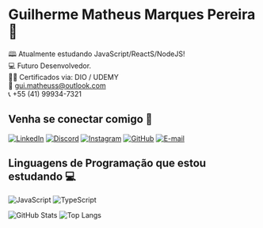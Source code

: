 # Guilherme Matheus Marques Pereira 📌

🕮 Atualmente estudando JavaScript/ReactS/NodeJS! <br>
💻 Futuro Desenvolvedor. <br>
👩‍💻 Certificados via: DIO / UDEMY <br> 
📧 gui.matheuss@outlook.com <br>
📞 +55 (41) 99934-7321


## Venha se conectar comigo 🔗
[![LinkedIn](https://img.shields.io/badge/LinkedIn-0077B5?style=for-the-badge&logo=linkedin&logoColor=white)](https://www.linkedin.com/in/guilherme-matheus-marques-pereira-6895472a3/) [![Discord](https://img.shields.io/badge/Discord-7289DA?style=for-the-badge&logo=discord&logoColor=white)](https://discord.gg/ndSS9vHJ) [![Instagram](https://img.shields.io/badge/-Instagram-%23E4405F?style=for-the-badge&logo=instagram&logoColor=white)](https://www.instagram.com/gmatheuss_/) [![GitHub](https://img.shields.io/badge/GitHub-100000?style=for-the-badge&logo=github&logoColor=white)](https://github.com/guimatheuss) [![E-mail](https://img.shields.io/badge/-Email-000?style=for-the-badge&logo=microsoft-outlook&logoColor=007BFF)](mailto:gui.matheuss@outlook.com)

## Linguagens de Programação que estou estudando 💻

![JavaScript](https://img.shields.io/badge/JavaScript-F7DF1E?style=for-the-badge&logo=javascript&logoColor=black) ![TypeScript](https://img.shields.io/badge/TypeScript-007ACC?style=for-the-badge&logo=typescript&logoColor=white)

![GitHub Stats](https://github-readme-stats.vercel.app/api?username=guimatheuss&theme=transparent&bg_color=000&border_color=30A3DC&show_icons=true&icon_color=30A3DC&title_color=E94D5F&text_color=FFF) ![Top Langs](https://github-readme-stats-git-masterrstaa-rickstaa.vercel.app/api/top-langs/?username=guimatheuss&bg_color=000&border_color=30A3DC&title_color=E94D5F&text_color=FFF)





